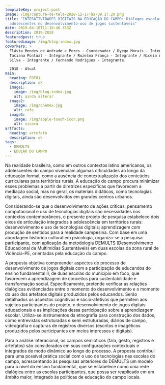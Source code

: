 ```yaml
---
templateKey: project-post
image: /img/captura-de-tela-2020-12-17-às-09.17.20.png
title: "INTERATIVIDADES DIGITAIS NA EDUCAÇÃO DO CAMPO: Diálogos escolares entre
  adolescentes no desenvolvimento-uso de jogos sustentáveis"
date: 2019-04-10T11:18:46.353Z
description: 2019-2020
featuredpost: true
featuredimage: /img/blog-index.jpg
coworkers: >
  Flávia Mendes de Andrade e Peres - Coordenador / Dyego Morais - Integrante /
  Taciana Pontual - Integrante / Rozelma França - Integrante / Niceia Andrade da
  Silva - Integrante / Fernando Rodrigues - Integrante.

  2018 - Atual
main:
  heading: FOTO1
  description: ok
  image1:
    image: /img/blog-index.jpg
    alt: ainda alterar
  image2:
    image: /img/chemex.jpg
    alt: cafe
  image3:
    image: /img/apple-touch-icon.png
    alt: xicara
artfacts:
  heading: artefato
  description: ok
tags:
  - DEMULTS
  - EDUÇÀO DO CAMPO
---
```

Na realidade brasileira, como em outros contextos latino americanos, os adolescentes do campo vivenciam algumas dificuldades ao longo da educação formal, como a ausência de contextualização dos conteúdos curriculares para territórios rurais. A educação do campo procura minimizar esses problemas a partir de diretrizes específicas que favorecem a mediação social, mas no geral, os materiais didáticos, como tecnologias digitais, ainda são desenvolvidos em grandes centros urbanos. 



Considerando-se que o desenvolvimento de ações críticas, pensamento computacional e uso de tecnologias digitais são necessidades nos contextos contemporâneos, o presente projeto de pesquisa estabelece dois eixos de articulação integrados à adolescência em territórios rurais: desenvolvimento e uso de tecnologias digitais; aprendizagem com produção de sentidos para a realidade campesina. Com base em uma abordagem histórico cultural em psicologia, organiza-se a pesquisa participante, com aplicação da metodologia DEMULTS (Desenvolvimento Educacional de Multimídias Sustentáveis) em duas escolas da zona rural de Vicência-PE, orientadas pela educação do campo.  

A proposta objetiva compreender aspectos do processo de desenvolvimento de jogos digitais com a participação de educandos do ensino fundamental II, de duas escolas do município em foco, que favorecem a aprendizagem de conceitos para sustentabilidade e transformação social. Especificamente, pretende verificar as relações dialógicas evidenciadas entre o momento do desenvolvimento e o momento do uso dos artefatos digitais produzidos pelos educandos. Serão detalhados os aspectos cognitivos e sócio-afetivos que permitem aos sujeitos participantes do projeto, o desenvolvimento de jogos digitais educacionais e as implicações dessa participação sobre a aprendizagem escolar. Utiliza-se instrumentos da etnografia para construção dos dados, como entrevistas estruturadas e semi estruturadas, diários de campo, videografia e capturas de registros diversos (escritos e imagéticos produzidos pelos participantes em meios impressos e digitais). 

Para a análise interacional, os campos semióticos (fala, gesto, registros e artefatos) são considerados em suas configurações contextuais e integrados de modo dinâmico ao longo do processo. A proposta contribui para uma possível prática social com o uso de tecnologias nas escolas do campo, acrescentando às pesquisas anteriores do DEMULTS um modelo para o nível do ensino fundamental, que se estabelece como uma rede dialógica entre as escolas participantes, que possa ser reaplicado em um âmbito maior, integrado às políticas de educação do campo locais.